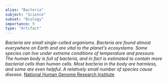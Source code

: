 ```yaml
---
alias: "Bacteria"
subject: "Science"
subset: "Biology"
importance: 9
type: "Artifact"
---
```


_Bacteria are small single-celled organisms. Bacteria are found almost everywhere on Earth and are vital to the planet's ecosystems. Some species can live under extreme conditions of temperature and pressure. The human body is full of bacteria, and in fact is estimated to contain more bacterial cells than human cells. Most bacteria in the body are harmless, and some are even helpful. A relatively small number of species cause disease._ [National Human Genome Research Institute](https://www.genome.gov/genetics-glossary/Bacteria)

